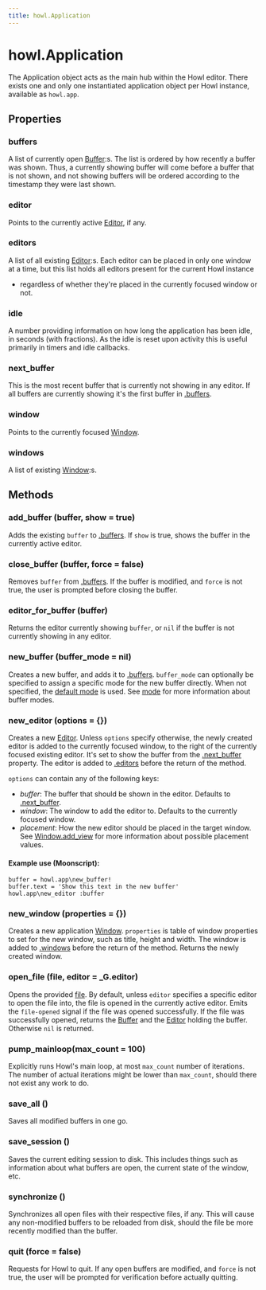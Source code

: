 ```yaml
---
title: howl.Application
---
```


# howl.Application

The Application object acts as the main hub within the Howl editor. There exists
one and only one instantiated application object per Howl instance, available as
`howl.app`.

## Properties

### buffers

A list of currently open [Buffer]:s. The list is ordered by how recently a
buffer was shown. Thus, a currently showing buffer will come before a buffer
that is not shown, and  not showing buffers will be ordered according to the
timestamp they were last shown.

### editor

Points to the currently active [Editor], if any.

### editors

A list of all existing [Editor]:s. Each editor can be placed in only one window
at a time, but this list holds all editors present for the current Howl instance
- regardless of whether they're placed in the currently focused window or not.

### idle

A number providing information on how long the application has been idle, in
seconds (with fractions). As the idle is reset upon activity this is useful
primarily in timers and idle callbacks.

### next_buffer

This is the most recent buffer that is currently not showing in any editor. If
all buffers are currently showing it's the first buffer in [.buffers].

### window

Points to the currently focused [Window].

### windows

A list of existing [Window]:s.

## Methods

### add_buffer (buffer, show = true)

Adds the existing `buffer` to [.buffers]. If `show` is true, shows the buffer in
the currently active editor.

### close_buffer (buffer, force = false)

Removes `buffer` from [.buffers]. If the buffer is modified, and `force` is not
true, the user  is prompted before closing the buffer.

### editor_for_buffer (buffer)

Returns the editor currently showing `buffer`, or `nil` if the buffer is not
currently showing in any editor.

### new_buffer (buffer_mode = nil)

Creates a new buffer, and adds it to [.buffers]. `buffer_mode` can optionally be
specified to assign a specific mode for the new buffer directly. When not
specified, the [default mode] is used. See [mode] for more information about
buffer modes.

### new_editor (options = {})

Creates a new [Editor]. Unless `options` specify otherwise, the newly created
editor is added to the currently focused window, to the right of the currently
focused existing editor. It's set to show the buffer from the [.next_buffer]
property. The editor is added to [.editors] before the return of the method.

`options` can contain any of the following keys:

- *buffer*: The buffer that should be shown in the editor. Defaults to [.next_buffer].
- *window*: The window to add the editor to. Defaults to the currently focused window.
- *placement*: How the new editor should be placed in the target window. See
  [Window.add_view](ui/window.html#add_view) for more information about possible
  placement values.

#### Example use (Moonscript):

```moon
buffer = howl.app\new_buffer!
buffer.text = 'Show this text in the new buffer'
howl.app\new_editor :buffer
```


### new_window (properties = {})

Creates a new application [Window]. `properties` is table of window properties
to set for the new window, such as title, height and width. The window is added
to [.windows] before the return of the method. Returns the newly created window.

### open_file (file, editor = _G.editor)

Opens the provided [file](fs/file.html). By default, unless `editor` specifies a
specific editor to open the file into, the file is opened in the currently
active editor. Emits the `file-opened` signal if the file was opened
successfully. If the file was successfully opened, returns the [Buffer] and the
[Editor] holding the buffer. Otherwise `nil` is returned.

### pump_mainloop(max_count = 100)

Explicitly runs Howl's main loop, at most `max_count` number of iterations. The
number of actual iterations might be lower than `max_count`, should there not
exist any work to do.

### save_all ()

Saves all modified buffers in one go.

### save_session ()

Saves the current editing session to disk. This includes things such as
information about what buffers are open, the current state of the window, etc.

### synchronize ()

Synchronizes all open files with their respective files, if any. This will cause
any non-modified buffers to be reloaded from disk, should the file be more
recently modified than the buffer.

### quit (force = false)

Requests for Howl to quit. If any open buffers are modified, and `force` is not
true, the user will be prompted for verification before actually quitting.

[.buffers]: #.buffers
[.editors]: #.editors
[.next_buffer]: #.next_buffer
[.windows]: #.windows
[Buffer]: buffer.html
[Editor]: ui/editor.html
[Window]: ui/window.html
[mode]: mode.html
[default mode]: modes/default_mode.html
